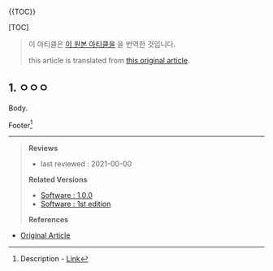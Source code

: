 {{TOC}}

[TOC]


> 이 아티클은 [이 원본 아티클을](https://thoughtspile.github.io/2021/09/27/usestate-tricks/) 을 번역한 것입니다.
>
> this article is translated from [this original article](https://thoughtspile.github.io/2021/09/27/usestate-tricks/).

## 1. ㅇㅇㅇ

Body.

Footer[^footer] 

<MDXComponent 
	prop1=""
	prop2=""
/>



---

> **Reviews**
>
> - last reviewed : 2021-00-00
>
> **Related Versions**
>
> - [Software : 1.0.0]()
> - [Software : 1st edition]()
>
> **References**
>
- [Original Article](https://thoughtspile.github.io/2021/09/27/usestate-tricks/)
> 

[^footer]: Description - [Link]()
